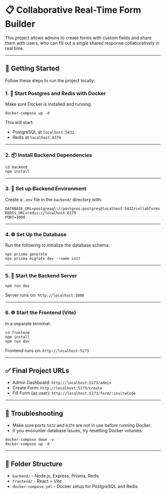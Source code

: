 
# 📋 Collaborative Real-Time Form Builder

This project allows admins to create forms with custom fields and share them with users, who can fill out a single shared response collaboratively in real time.

---

## 🚀 Getting Started

Follow these steps to run the project locally:

### 1. 🐳 Start Postgres and Redis with Docker

Make sure Docker is installed and running.

```
docker-compose up -d
```

This will start:
- PostgreSQL at `localhost:5432`
- Redis at `localhost:6379`

---

### 2. 📦 Install Backend Dependencies

```
cd backend
npm install
```

---

### 3. 🔧 Set up Backend Environment

Create a `.env` file in the `backend/` directory with:

```
DATABASE_URL=postgresql://postgres:postgres@localhost:5432/collabforms
REDIS_URL=redis://localhost:6379
PORT=3000
```

---

### 4. 🌐 Set Up the Database

Run the following to initialize the database schema:

```
npx prisma generate
npx prisma migrate dev --name init
```

---

### 5. 🚀 Start the Backend Server

```
npm run dev
```

Server runs on: `http://localhost:3000`

---

### 6. 🌐 Start the Frontend (Vite)

In a separate terminal:

```
cd frontend
npm install
npm run dev
```

Frontend runs on: `http://localhost:5173`

---

## ✅ Final Project URLs

- Admin Dashboard: `http://localhost:5173/admin`
- Create Form: `http://localhost:5173/create`
- Fill Form (as user): `http://localhost:5173/form/:inviteCode`


---

## 🐞 Troubleshooting

- Make sure ports `5432` and `6379` are not in use before running Docker.
- If you encounter database issues, try resetting Docker volumes:

```
docker-compose down -v
docker-compose up -d
```

---

## 📂 Folder Structure

- `backend/` - Node.js, Express, Prisma, Redis
- `frontend/` - React + Vite
- `docker-compose.yml` - Docker setup for PostgreSQL and Redis
